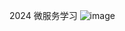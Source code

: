 2024 微服务学习
![image](https://github.com/user-attachments/assets/2c63c2fe-e69d-45d7-9037-c622e1803aaa)
